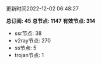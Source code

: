 更新时间2022-12-02 06:48:27

**总订阅: 45**
**总节点: 1147**
**有效节点: 314**
- ssr节点: 38
- v2ray节点: 270
- ss节点: 5
- trojan节点: 1
